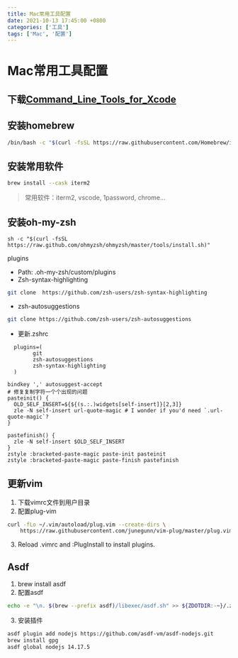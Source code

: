```yaml
---
title: Mac常用工具配置
date: 2021-10-13 17:45:00 +0800
categories: ['工具']
tags: ['Mac', '配置']
---
```


# Mac常用工具配置
## 下载[Command_Line_Tools_for_Xcode](https://developer.apple.com/account/)
## 安装homebrew
```bash
/bin/bash -c "$(curl -fsSL https://raw.githubusercontent.com/Homebrew/install/HEAD/install.sh)"
```

## 安装常用软件
```bash
brew install --cask iterm2
```

> 常用软件：iterm2, vscode, 1password, chrome...

## 安装oh-my-zsh

```shell
sh -c "$(curl -fsSL https://raw.github.com/ohmyzsh/ohmyzsh/master/tools/install.sh)"
```

plugins
  - Path: .oh-my-zsh/custom/plugins
  - Zsh-syntax-highlighting
  ```bash
  git clone  https://github.com/zsh-users/zsh-syntax-highlighting
  ```

  - zsh-autosuggestions
  ```bash
  git clone https://github.com/zsh-users/zsh-autosuggestions
  ```

  - 更新.zshrc

```
  plugins=(
        git
        zsh-autosuggestions
        zsh-syntax-highlighting
  )

bindkey ',' autosuggest-accept
# 修复复制字符一个个出现的问题
pasteinit() {
  OLD_SELF_INSERT=${${(s.:.)widgets[self-insert]}[2,3]}
  zle -N self-insert url-quote-magic # I wonder if you'd need `.url-quote-magic`?
}

pastefinish() {
  zle -N self-insert $OLD_SELF_INSERT
}
zstyle :bracketed-paste-magic paste-init pasteinit
zstyle :bracketed-paste-magic paste-finish pastefinish

```
##  更新vim
  1. 下载vimrc文件到用户目录
  2. 配置plug-vim

```bash
curl -fLo ~/.vim/autoload/plug.vim --create-dirs \
    https://raw.githubusercontent.com/junegunn/vim-plug/master/plug.vim
```

  3.  Reload .vimrc and :PlugInstall to install plugins.

##  Asdf
  1. brew install asdf
  2. 配置asdf
```bash
echo -e "\n. $(brew --prefix asdf)/libexec/asdf.sh" >> ${ZDOTDIR:-~}/.zshrc
```

  3. 安装插件
```bash
asdf plugin add nodejs https://github.com/asdf-vm/asdf-nodejs.git
brew install gpg
asdf global nodejs 14.17.5
```

